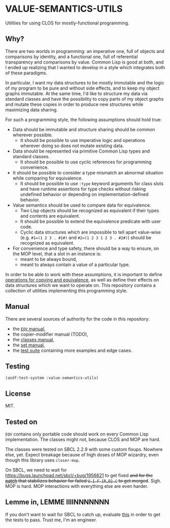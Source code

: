 # VALUE-SEMANTICS-UTILS

Utilities for using CLOS for mostly-functional programming.

## Why?

There are two worlds in programming: an imperative one, full of objects and comparisons by identity, and a functional one, full of referential transparency and comparisons by value. Common Lisp is good at both, and I ended up realizing that I wanted to develop in a style which integrates both of these paradigms.

In particular, I want my data structures to be mostly immutable and the logic of my program to be pure and without side effects, and to keep my object graphs immutable. At the same time, I'd like to structure my data via standard classes and have the possibility to copy parts of my object graphs and mutate these copies in order to produce new structures while maximizing data sharing.

For such a programming style, the following assumptions should hold true:

* Data should be immutable and structure sharing should be common wherever possible.
  * It should be possible to use imperative logic and operations wherever doing so does not mutate existing data.
* Data should be represented via primitive Common Lisp types and standard classes.
  * It should be possible to use cyclic references for programming convenience.
* It should be possible to consider a type mismatch an abnormal situation while comparing for equivalence.
  * It should be possible to use `:type` keyword arguments for class slots and have runtime assertions for type checks without risking undefined behavior or depending on implementation-defined behavior.
* Value semantics should be used to compare data for equivalence.
  * Two Lisp objects should be recognized as equivalent if their types and contents are equivalent.
  * It should be possible to extend the equivalence predicate with user code.
  * Cyclic data structures which are impossible to tell apart value-wise (e.g. `#1=(1 2 3 . #1#)` and `#2=(1 2 3 1 2 3 . #2#)`) should be recognized as equivalent.
* For convenience and type safety, there should be a way to ensure, on the MOP level, that a slot in an instance is:
  * meant to be always bound,
  * meant to always contain a value of a particular type.

In order to be able to work with these assumptions, it is important to define [operations for copying and equivalence](http://www.nhplace.com/kent/PS/EQUAL.html), as well as define their effects on data structures which we want to operate on. This repository contains a collection of utilities implementing this programming style.

## Manual

There are several sources of authority for the code in this repository:

* the [`EQV` manual](doc/EQV.md),
* the copier-modifier manual (TODO),
* the [classes manual](doc/CLASSES.md),
* the [set manual](doc/SET.md),
* the [test suite](t/) containing more examples and edge cases.

## Testing

`(asdf:test-system :value-semantics-utils)`

## License

MIT.

## Tested on

`EQV` contains only portable code should work on every Common Lisp implementation. The classes might not, because CLOS and MOP are hard.

The classes were tested on SBCL 2.2.9 with some custom fixups. Nowhere else, yet. Expect breakage because of high doses of MOP wizardry, even though this library uses `closer-mop`.

On SBCL, we need to wait for https://bugs.launchpad.net/sbcl/+bug/1956621 to get fixed ~~and for the [patch](https://sourceforge.net/p/sbcl/mailman/sbcl-devel/thread/6ae094ba-eeea-6bfe-b43d-970d97040830%40disroot.org/) that stabilizes behavior for failed `U-I-F-{R,D}-C` to get merged~~. Sigh. MOP is hard. MOP interactions with everything else are even harder.

## Lemme in, LEMME IIIINNNNNNN

If you don't want to wait for SBCL to catch up, evaluate [this](sbcl-fixup.lisp) in order to get the tests to pass. Trust me, I'm an engineer.
